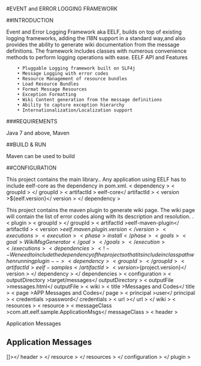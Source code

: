 #EVENT and ERROR LOGGING FRAMEWORK

##INTRODUCTION

Event and Error Logging Framework aka EELF, builds on top of existing logging frameworks, adding the I18N support in a standard way,and also provides the ability to generate wiki documentation from the message definitions. The framework includes classes with numerous convenience methods to perform logging operations with ease. EELF API and Features

        • Pluggable Logging framework built on SLF4j
        • Message Logging with error codes 
        • Resource Management of resource bundles 
        • Load Resource Bundles
        • Format Message Resources
        • Exception Formatting
        • Wiki Content generation from the message definitions
        • Ability to capture exception hierarchy
        • Internationalization/Localization support


###REQUIREMENTS

Java 7 and above, Maven

##BUILD & RUN

Maven can be used to build 


##CONFIGURATION

This project contains the main library.. Any application using EELF has to include eelf-core as the dependency in pom.xml.
< dependency > 
< groupId > </ groupId > 
< artifactId > eelf-core</ artifactId > 
< version >${eelf.version}</ version > 
</ dependency >

This project contains the maven plugin to generate wiki page. The wiki page will contain the list of error codes along with 
its description and resolution. .
        < plugin > 
            < groupId >  </ groupId > 
            < artifactId >eelf-maven-plugin</ artifactId > 
            < version >${eelf.maven.plugin.version}</ version > 
            < executions > 
            < execution > 
            < phase >install</ phase > 
            < goals > 
            < goal >WikiMsgGenerator</ goal > 
            </ goals > 
            </ execution >  
          </ executions > 
          < dependencies > 
            <!-- We need to include the dependency of the project so that its include in classpath when running plugin --> 
            < dependency > 
            < groupId ></ groupId > 
            < artifactId > eelf-samples</ artifactId > 
            < version >${project.version}</ version > 
            </ dependency > 
          </ dependencies > 
          < configuration > < outputDirectory >target/messages</ outputDirectory > 
            < outputFile >messages.html</ outputFile > 
            < wiki > 
            < title >Messages and Codes</ title > 
         < page >APP Messages and Codes</ page > 
         < principal >user</ principal > 
         < credentials >password</ credentials > 
         < url ></ url > 
         </ wiki > 
         < resources > 
         < resource > 
         <!-- Provide enum class created for your application --> 
         < messageClass >com.att.eelf.sample.ApplicationMsgs</ messageClass > 
         < header ><![CDATA[<p> <ac:macro ac:name="toc"/> </p>
         <p>
         <ac:macro ac:name="anchor"> 
         <ac:default-parameter>Application Messages</ac:default-parameter> 
         </ac:macro> </p> <h2>Application Messages</h2>]]></ header > 
         </ resource > 
         </ resources > 
         </ configuration > 
         </ plugin >


